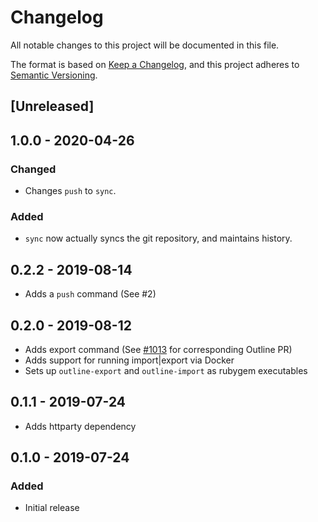 # Changelog

All notable changes to this project will be documented in this file.

The format is based on [Keep a Changelog](https://keepachangelog.com/en/1.0.0/),
and this project adheres to [Semantic Versioning](https://semver.org/spec/v2.0.0.html).

## [Unreleased]

## 1.0.0 - 2020-04-26

### Changed

- Changes `push` to `sync`.

### Added

- `sync` now actually syncs the git repository, and maintains history.


## 0.2.2 - 2019-08-14

- Adds a `push` command (See #2)

## 0.2.0 - 2019-08-12

- Adds export command (See [#1013](https://github.com/outline/outline/pull/1013) for corresponding Outline PR)
- Adds support for running import|export via Docker
- Sets up `outline-export` and `outline-import` as rubygem executables

## 0.1.1 - 2019-07-24

- Adds httparty dependency

## 0.1.0 - 2019-07-24

### Added

- Initial release
